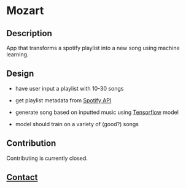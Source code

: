 # Mozart

## Description
App that transforms a spotify playlist into a new song using machine learning.

## Design
- have user input a playlist with 10-30 songs
- get playlist metadata from [Spotify API](https://developer.spotify.com/documentation/web-api/)
- generate song based on inputted music using [Tensorflow](https://github.com/tensorflow/tensorflow) model

- model should train on a variety of (good?) songs

## Contribution
Contributing is currently closed.

## **[Contact](https://coleb.io/contact)**
